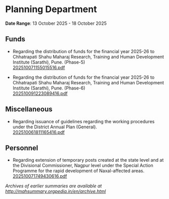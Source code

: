 # Planning Department

**Date Range**: 13 October 2025 - 18 October 2025


## Funds
- Regarding the distribution of funds for the financial year 2025-26 to Chhatrapati Shahu Maharaj Research, Training and Human Development Institute (Sarathi), Pune. (Phase-5)\
  [202510071155015516.pdf](https://gr.maharashtra.gov.in/Site/Upload/Government%20Resolutions/English/202510071155015516.pdf)

- Regarding the distribution of funds for the financial year 2025-26 to Chhatrapati Shahu Maharaj Research, Training and Human Development Institute (Sarathi), Pune. (Phase-6)\
  [202510091223089416.pdf](https://gr.maharashtra.gov.in/Site/Upload/Government%20Resolutions/English/202510091223089416.pdf)

## Miscellaneous
- Regarding issuance of guidelines regarding the working procedures under the District Annual Plan (General).\
  [202510061811165416.pdf](https://gr.maharashtra.gov.in/Site/Upload/Government%20Resolutions/English/202510061811165416.pdf)

## Personnel
- Regarding extension of temporary posts created at the state level and at the Divisional Commissioner, Nagpur level under the Special Action Programme for the rapid development of Naxal-affected areas.\
  [202510071749430616.pdf](https://gr.maharashtra.gov.in/Site/Upload/Government%20Resolutions/English/202510071749430616.pdf)


*Archives of earlier summaries are available at http://mahsummary.orgpedia.in/en/archive.html*